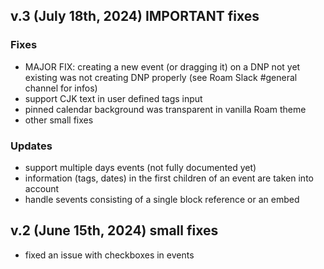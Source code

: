 ## v.3 (July 18th, 2024) IMPORTANT fixes

### Fixes
- MAJOR FIX: creating a new event (or dragging it) on a DNP not yet existing was not creating DNP properly (see Roam Slack #general channel for infos)
- support CJK text in user defined tags input
- pinned calendar background was transparent in vanilla Roam theme
- other small fixes

### Updates
- support multiple days events (not fully documented yet)
- information (tags, dates) in the first children of an event are taken into account
- handle sevents consisting of a single block reference or an embed

## v.2 (June 15th, 2024) small fixes

- fixed an issue with checkboxes in events
